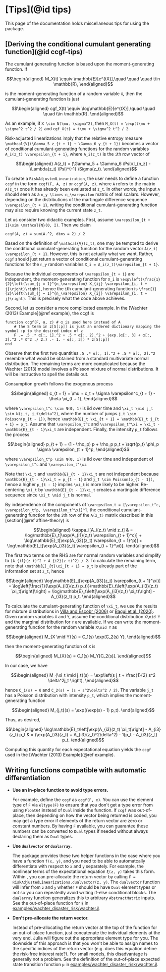 # [Tips](@id tips)

This page of the documentation holds miscellaneous tips for using the package.

## [Deriving the conditional cumulant generating function](@id ccgf-tips)
The cumulant generating function is based upon the moment-generating function. If
```math
\begin{aligned}
M_X(t) \equiv \mathbb{E}[e^{tX}],\quad \quad \quad t\in \mathbb{R},
\end{aligned}
```
is the moment-generating function of a random variable ``X``, then the cumulant-generating function is just
```math
\begin{aligned}
cgf_X(t) \equiv \log\mathbb{E}[e^{tX}],\quad \quad \quad t\in \mathbb{R}.
\end{aligned}
```
As an example, if ``X \sim N(\mu, \sigma^2)``, then ``M_X(t) = \exp(t\mu + \sigma^2 t^2 / 2)`` and
``cgf_X(t) = t\mu + \sigma^2 t^2 / 2``.

Risk-adjusted linearizations imply that the relative entropy measure ``\mathcal{V}(\Gamma_5 z_{t + 1} + \Gamma_6 y_{t + 1})``
becomes a vector of conditional cumulant-generating functions for the random variables ``A_i(z_t) \varepsilon_{t + 1}``,
where ``A_i(z_t)`` is the ``i``th row vector of
```math
\begin{aligned}
A(z_t) = (\Gamma_5 + \Gamma_6 \Psi)(I_{n_z} - \Lambda(z_t) \Psi)^{-1} \Sigma(z_t).
\end{aligned}
```

To create a `RiskAdjustedLinearization`, the user needs to define a function `ccgf` in the form
`ccgf(F, A, z)` or `ccgf(A, z)`, where `A` refers to the matrix ``A(z_t)`` once it has already been
evaluated at ``z_t``. In other words, the input `A` should seen as a ``n_y \times n_\varepsilon`` matrix
of real scalars. However,
depending on the distributions of the martingale difference sequence ``\varepsilon_{t + 1}``,
writing the conditional cumulant-generating function may also require knowing the current state ``z_t``.

Let us consider two didactic examples. First, assume ``\varepsilon_{t + 1}\sim \mathcal{N}(0, I)``.
Then we claim
```
ccgf(A, z) = sum(A.^2, dims = 2) / 2
```
Based on the definition of ``\mathcal{V}(z_t)``, one may be tempted to derive the conditional cumulant-generating function
for the random vector ``A(z_t) \varepsilon_{t + 1}``. However, this is not actually what we want.
Rather, `ccgf` should just return a vector of conditional cumulant-generating functions
for the ``n_y`` random variables ``X_i = A_i(z_t)\varepsilon_{t + 1}``.

Because the individual components of ``\varepsilon_{t + 1}`` are independent,
the moment-generating function for ``X_i`` is ``\exp\left(\frac{1}{2}\left(\sum_{j = 1}^{n_\varepsilon} X_{ij} \varepsilon_{i, t + j}\right)\right)``, hence the ``i``th cumulant-generating function is ``\frac{1}{2}\left(\sum_{j = 1}^{n_\varepsilon} X_{ij} \varepsilon_{i, t + j}\right)``. This is precisely what the code above achieves.

Second, let us consider a more complicated example. In the [Wachter (2013) Example](@ref example),
the ccgf is
```
function ccgf(F, α, z) # α is used here instead of A
    # the S term in z[S[:p]] is just an ordered dictionary mapping the symbol :p to the desired index of z
    F .= .5 .* α[:, 1].^2 + .5 * α[:, 2].^2 + (exp.(α[:, 3] + α[:, 3].^2 .* δ^2 ./ 2.) .- 1. - α[:, 3]) * z[S[:p]]
end
```
Observe that the first two quantities `.5 .* α[:, 1].^2 + .5 * α[:, 2].^2` resemble what would be obtained
from a standard multivariate normal distribution. The remaining terms are more complicated because
the Wachter (2013) model involves a Poisson mixture of normal distributions. It will be instructive to spell the details out.

Consumption growth follows the exogenous process
```math
\begin{aligned}
c_{t + 1} = \mu + c_t + \sigma \varepsilon^c_{t + 1} - \theta \xi_{t + 1},
\end{aligned}
```
where ``\varepsilon_t^c \sim N(0, 1)`` is iid over time and ``\xi_t \mid j_t \sim N(j_t, j_t\delta^2)``, where the number of jumps
``j_t \sim Poisson(p_{t - 1})``, hence ``\mathbb{E}_t \xi_{t + 1} = \mathbb{E}_t j_{t + 1} = p_t``. Assume that ``\varepsilon_t^c``
and ``\varepsilon_t^\xi = \xi_t - \mathbb{E}_{t - 1}\xi_t`` are independent.
Finally, the intensity ``p_t`` follows the process
```math
\begin{aligned}
p_{t + 1} = (1 - \rho_p) p + \rho_p p_t + \sqrt{p_t} \phi_p \sigma \varepsilon_{t + 1}^p,
\end{aligned}
```
where ``\varepsilon_t^p \sim N(0, 1)`` is iid over time and independent of ``\varepsilon_t^c`` and ``\varepsilon_t^\xi``.

Note that ``\xi_t`` and
``\mathbb{E}_{t - 1}\xi_t`` are not independent because ``\mathbb{E}_{t - 1}\xi_t = p_{t - 1}`` and ``j_t \sim Poisson(p_{t - 1})``,
hence a higher ``p_{t - 1}`` implies ``\xi_t`` is more likely to be higher. Re-centering ``\xi_t`` by ``\mathbb{E}_{t - 1}\xi_t``
creates a martingale difference sequence since ``\xi_t \mid j_t`` is normal.

By independence of the components of ``\varepsilon_t = [\varepsilon_t^c, \varepsilon_t^p, \varepsilon_t^\xi]^T``,
the conditional cumulant-generating function for the ``i``th row of the ``A(z_t)`` matrix described in this
[section](@ref affine-theory) is
```math
\begin{aligned}
\kappa_i[A_i(z_t) \mid z_t] &  =  \log\mathbb{E}_t[\exp(A_{i1}(z_t) \varepsilon_{t + 1}^c)]  + \log\mathbb{E}_t[\exp(A_{i2}(z_t) \varepsilon_{t + 1}^p)] + \log\mathbb{E}_t[\exp(A_{i3}(z_t) \varepsilon_{t + 1}^\xi)].
\end{aligned}
```
The first two terms on the RHS are for normal random variables and simplify to ``(A_{i1}(z_t)^2 + A_{i2}(z_t)^2) / 2``.
To calculate the remaining term, note that ``\mathbb{E}_{t}\xi_{t + 1} = p_t`` is already part of the information set
at ``z_t``, hence
```math
\begin{aligned}
\log\mathbb{E}_t[\exp(A_{i3}(z_t) \varepsilon_{t + 1}^\xi)] = \log\left[\frac{1}{\exp(A_{i3}(z_t) p_t)}\mathbb{E}_t\left[\exp(A_{i3}(z_t) \xi_t)\right]\right] = \log\mathbb{E}_t\left[\exp(A_{i3}(z_t) \xi_t)\right] - A_{i3}(z_t) p_t.
\end{aligned}
```

To calculate the cumulant-generating function of ``\xi_t``, we use the results for mixture distributions in
[Villa and Escobr (2006)](https://www.jstor.org/stable/27643733?seq=2#metadata_info_tab_contents) or
[Bagui et al. (2020)](https://www.atlantis-press.com/journals/jsta/125944282/view).
Given random variables ``X`` and ``Y``, assume the conditional distribution ``X\mid Y`` and the
marginal distribution for ``Y`` are available. If we can write the moment-generating function
for the random variable ``X\mid Y`` as
```math
\begin{aligned}
M_{X \mid Y}(s) = C_1(s) \exp(C_2(s) Y),
\end{aligned}
```
then the moment-generating function of ``X`` is
```math
\begin{aligned}
M_{X}(s) = C_1(s) M_Y[C_2(s)].
\end{aligned}
```

In our case, we have
```math
\begin{aligned}
M_{\xi_t \mid j_t}(s) = \exp\left(s j_t  + \frac{1}{2} s^2 \delta^2j_t  \right),
\end{aligned}
```
hence ``C_1(s) = 0`` and ``C_2(s) = (s + s^2\delta^2 / 2)``. The variable ``j_t`` has a Poisson distribution
with intensity ``p_t``, which implies the moment-generating function
```math
\begin{aligned}
M_{j_t}(s) = \exp((\exp(s) - 1) p_t).
\end{aligned}
```
Thus, as desired,
```math
\begin{aligned}
\log\mathbb{E}_t\left[\exp(A_{i3}(z_t) \xi_t)\right] - A_{i3}(z_t) p_t & = (\exp(A_{i3}(z_t)  + A_{i3}(z_t)^2\delta^2) - 1)p_t - A_{i3}(z_t) p_t.
\end{aligned}
```
Computing this quantity for each expectational equation yields the `ccgf` used in the [Wachter (2013) Example](@ref example).


## Writing functions compatible with automatic differentiation

- **Use an in-place function to avoid type errors.**

  For example, define the `ccgf` as `ccgf(F, x)`.
  You can use the element type of `F` via `eltype(F)` to ensure that you don't get a type error
  from using `Float64` instead of `Dual` inside the function. If `ccgf` was out-of-place, then
  depending on how the vector being returned is coded, you may get a type error if elements
  of the return vector are zero or constant numbers. By having `F` available, you can
  guarantee these numbers can be converted to `Dual` types if needed without always
  declaring them as `Dual` types.



- **Use `dualvector` or `dualarray`.**

  The package provides these two helper functions
  in the case where you have a function `f(x, y)`, and you need to be able to automatcally
  differentiate with respect to `x` and `y` separately. For example, the nonlinear
  terms of the expectational equation `ξ(z, y)` takes this form. Within , you can
  pre-allocate the return vector by calling `F = RiskAdjustedLinearizations.dualvector(z, y)`.
  The `dualvector` function will infer from `z` and `y` whether `F` should be have `Dual` element types
  or not so you can repeatedly avoid writing if-else conditional blocks. The `dualarray` function
  generalizes this to arbitrary `AbstractMatrix` inputs.
  See the out-of-place function for `ξ` in [examples/wachter\_disaster\_risk/wachter.jl](https://github.com/chenwilliam77/RiskAdjustedLinearizations/tree/master/examples/wachter_disaster_risk/wachter.jl).



- **Don't pre-allocate the return vector.**

  Instead of pre-allocating the return vector at the
   top of the function for an out-of-place function, just concatenate the individual elements
   at the very end. Julia will figure out the appropriate element type for you. The downside of this
   approach is that you won't be able to assign names to the specific indices of the return vector (e.g.
   does this equation define the risk-free interest rate?). For small models, this disadvantage is generally not a problem.
   See the definition of the out-of-place expected state transition function `μ` in
  [examples/wachter\_disaster\_risk/wachter.jl](https://github.com/chenwilliam77/RiskAdjustedLinearizations/tree/master/examples/wachter_disaster_risk/wachter.jl).
